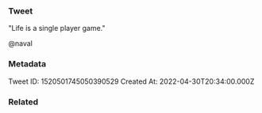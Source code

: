### Tweet
"Life is a single player game."

@naval

### Metadata
Tweet ID: 1520501745050390529
Created At: 2022-04-30T20:34:00.000Z

### Related

